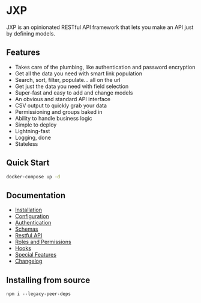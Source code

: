 # JXP

JXP is an opinionated RESTful API framework that lets you make an API just by defining models.

## Features

* Takes care of the plumbing, like authentication and password encryption
* Get all the data you need with smart link population
* Search, sort, filter, populate... all on the url
* Get just the data you need with field selection
* Super-fast and easy to add and change models
* An obvious and standard API interface
* CSV output to quickly grab your data
* Permissioning and groups baked in
* Ability to handle business logic
* Simple to deploy
* Lightning-fast
* Logging, done
* Stateless

## Quick Start

```bash
docker-compose up -d
```

## Documentation

* [Installation](https://jxp.readthedocs.io/en/v2.0.0/installation)
* [Configuration](https://jxp.readthedocs.io/en/v2.0.0/configuration)
* [Authentication](https://jxp.readthedocs.io/en/v2.0.0/authentication)
* [Schemas](https://jxp.readthedocs.io/en/v2.0.0/schemas)
* [Restful API](https://jxp.readthedocs.io/en/v2.0.0/api)
* [Roles and Permissions](https://jxp.readthedocs.io/en/v2.0.0/permissions)
* [Hooks](https://jxp.readthedocs.io/en/v2.0.0/hooks)
* [Special Features](https://jxp.readthedocs.io/en/v2.0.0/special)
* [Changelog](https://jxp.readthedocs.io/en/v2.0.0/changelog)

## Installing from source

`npm i --legacy-peer-deps`